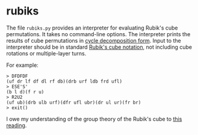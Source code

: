 # rubiks

The file ```rubiks.py``` provides an interpreter for evaluating Rubik's cube permutations. It takes no command-line options. The interpreter prints the results of cube permutations in [cycle decomposition form](https://en.wikipedia.org/wiki/Permutation#Cycle_notation). Input to the interpreter should be in standard [Rubik's cube notation](https://www.speedsolving.com/wiki/index.php/3x3x3_notation), not including cube rotations or multiple-layer turns.

For example:

```
> DFDFDF
(uf dr lf df dl rf db)(drb urf ldb frd ufl)
> ESE'S'
(b l d)(f r u)
> R2U2
(uf ub)(drb ulb urf)(dfr ufl ubr)(dr ul ur)(fr br)
> exit()
```

I owe my understanding of the group theory of the Rubik's cube to [this reading](http://www.math.harvard.edu/~jjchen/docs/Group%20Theory%20and%20the%20Rubik's%20Cube.pdf).
